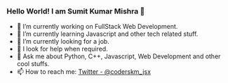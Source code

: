 ### Hello World! I am Sumit Kumar Mishra 👋



- 🔭 I’m currently working on FullStack Web Development.
- 🌱 I’m currently learning Javascript and other tech related stuff.
- 👯 I’m currently looking for a job.
- 🤔 I look for help when required.
- 💬 Ask me about Python, C++, Javascript, Web Development and other cool stuffs.
- 📫 How to reach me: [Twitter - @coderskm_jsx](https://twitter.com/coderskm_jsx)


